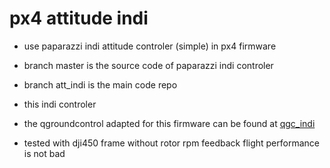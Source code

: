 # px4 attitude indi
* use paparazzi indi attitude controler (simple) in px4 firmware

* branch master is the source code of paparazzi indi controler

* branch att_indi is the main code repo

* this indi controler 

* the qgroundcontrol adapted for this firmware can be found at [qgc_indi](https://github.com/Leesees/qgc_indi)

* tested with dji450 frame without rotor rpm feedback flight performance is not bad 
